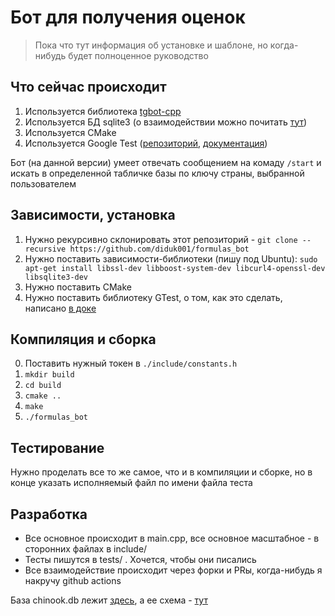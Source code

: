 # Бот для получения оценок

> Пока что тут информация об установке и шаблоне, но когда-нибудь будет полноценное руководство

## Что сейчас происходит

1. Используется библиотека [tgbot-cpp](https://github.com/reo7sp/tgbot-cpp)
2. Используется БД sqlite3 (о взаимодействии можно почитать [тут](https://sqlite.org/c3ref/intro.html))
3. Используется CMake
4. Используется Google Test ([репозиторий](https://github.com/google/googletest), [документация](https://google.github.io/googletest/))

Бот (на данной версии) умеет отвечать сообщением на комаду `/start` и искать в определенной табличке базы по ключу страны, выбранной пользователем

## Зависимости, установка
1. Нужно рекурсивно склонировать этот репозиторий - `git clone --recursive https://github.com/diduk001/formulas_bot`
2. Нужно поставить зависимости-библиотеки (пишу под Ubuntu): `sudo apt-get install libssl-dev libboost-system-dev libcurl4-openssl-dev libsqlite3-dev`
3. Нужно поставить CMake
4. Нужно поставить библиотеку GTest, о том, как это сделать, написано [в доке](https://github.com/google/googletest/blob/main/googletest/README.md#standalone-cmake-project)

## Компиляция и сборка
0. Поставить нужный токен в `./include/constants.h`
1. `mkdir build`
2. `cd build`
3. `cmake ..`
4. `make`
5. `./formulas_bot`

## Тестирование
Нужно проделать все то же самое, что и в компиляции и сборке, но в конце указать исполняемый файл по имени файла теста

## Разработка

- Все основное происходит в main.cpp, все основное масштабное - в сторонних файлах в include/
- Тесты пишутся в tests/ . Хочется, чтобы они писались
- Все взаимодействие происходит через форки и PRы, когда-нибудь я накручу github actions

База chinook.db лежит [здесь](https://www.sqlitetutorial.net/wp-content/uploads/2018/03/chinook.zip), а ее схема - [тут](https://www.sqlitetutorial.net/sqlite-sample-database/)
